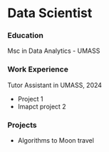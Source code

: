 # Data Scientist

### Education
Msc in Data Analytics - UMASS

### Work Experience
Tutor Assistant in UMASS, 2024
- Project 1
- Imapct project 2

### Projects
- Algorithms to Moon travel
